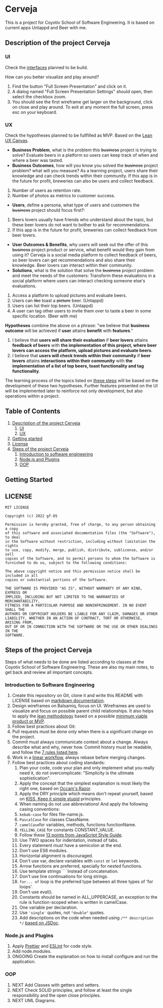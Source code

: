 # Cerveja

This is a project for Coyotiv School of Software Engineering.
It is based on current apps Untappd and Beer with me.

## Description of the project Cerveja

### UI
Check the [interfaces](https://balsamiq.cloud/srr9y1e/pq808qz/r9402) planned to be build.

How can you better visualize and play around?

1. Find the button "Full Screen Presentation" and click on it.
2. A dialog named "Full Screen Presentation Settings" should open, then select the checkbox zoom.
3. You should see the first wireframe get larger on the background, click on close and play around.
   To exit at any moment the full screen, press esc on your keyboard.

### UX

Check the hypotheses planned to be fullfilled as MVP. Based on the [Lean UX Canvas](https://jeffgothelf.com/blog/leanuxcanvas-v2/).

- **Business Problem**, what is the problem this ~~business~~ project is trying to solve?
  Evaluate beers in a platform so users can keep track of when and where a beer was tasted.
- **Business Outcomes**, how will you know you solved the ~~business~~ project problem? what will you measure?
  As a learning project, users share their knowledge and can check trends within their community. If this app is in the future for profit, breweries can also be users and collect feedback.

1. Number of users as retention rate.
2. Number of photos as metrics to customer success.

- **Users**, define a persona, what type of users and customers the ~~business~~ project should focus first?:

1.  Beers lovers usually have friends who understand about the topic, but these beer lovers do not want to bother to ask for recommendations.
2.  If this app is in the future for profit, breweries can collect feedback from beer lovers.

- **User Outcomes & Benefits**, why users will seek out the offer of this ~~business~~ project product or service, what benefit would they gain from using it?
  Cerveja is a social media platform to collect feedback of beers, so beer lovers can get recommendations and also share their knowledge. Beer lovers can interact within their community.
- **Solutions**, what is the solution that solve the ~~business~~ project problem and meet the needs of the customers:
  Transform these evaluations in a social platform where users can interact checking someone else's evaluations.

1.  Access a platform to upload pictures and evaluate beers.
2.  Users can ~~like~~ toast a ~~picture~~ beer. (Untappd)
3.  Users can list their top beers. (Untappd)
4.  A user can tag other users to invite them over to taste a beer in some specific location. (Beer with me)

**Hypotheses** combine the above on a phrase: "we believe that **business outcome** will be achieved if **user** attains **benefit** with **features**."

1. I believe that **users will share their evaluation** if **beer lovers** attains **feedback of beers** with **the implementation of this project, where beer lovers can access the platform, upload pictures and evaluate beers**.
2. I believe that **users will check trends within their community** if **beer lovers** attains **interactions within their community** with **the implementation of a list of top beers, toast functionality and tag functionality**.

The learning process of the topics listed on [these steps](#steps-of-the-project-cerveja) will be based on the development of these two hypotheses. Further features presented on the UI will be implemented later to reinforce not only development, but also operations within a project.

## Table of Contents
1. [Description of the project Cerveja](#description-of-the-project-cerveja)
   1. [UI](#ui)
   1. [UX](#ux)
1. [Getting started](#getting-started)
1. [License](#license)
1. [Steps of the project Cerveja](#steps-of-the-project-cerveja)
   1. [Introduction to software engineering](#introduction-to-software-engineering)
   1. [Node.js and Plugins](#nodejs-and-plugins)
   1. [OOP](#oop)

## Getting Started

## LICENSE

```
MIT LICENSE

Copyright (c) 2022 gf-85

Permission is hereby granted, free of charge, to any person obtaining a copy
of this software and associated documentation files (the "Software"), to deal
in the Software without restriction, including without limitation the rights
to use, copy, modify, merge, publish, distribute, sublicense, and/or sell
copies of the Software, and to permit persons to whom the Software is
furnished to do so, subject to the following conditions:

The above copyright notice and this permission notice shall be included in all
copies or substantial portions of the Software.

THE SOFTWARE IS PROVIDED "AS IS", WITHOUT WARRANTY OF ANY KIND, EXPRESS OR
IMPLIED, INCLUDING BUT NOT LIMITED TO THE WARRANTIES OF MERCHANTABILITY,
FITNESS FOR A PARTICULAR PURPOSE AND NONINFRINGEMENT. IN NO EVENT SHALL THE
AUTHORS OR COPYRIGHT HOLDERS BE LIABLE FOR ANY CLAIM, DAMAGES OR OTHER
LIABILITY, WHETHER IN AN ACTION OF CONTRACT, TORT OR OTHERWISE, ARISING FROM,
OUT OF OR IN CONNECTION WITH THE SOFTWARE OR THE USE OR OTHER DEALINGS IN THE
SOFTWARE.
```

## Steps of the project Cerveja

Steps of what needs to be done are listed according to classes at the Coyotiv School of Software Engineering.
These are also my main notes, to get back and review all important concepts.

### Introduction to Software Engineering

1. Create this repository on Git, clone it and write this README with LICENSE based on [markdown documentation](https://www.markdownguide.org/).
2. Design wireframes on Balsamiq, focus on UI. Wireframes are used to visualize and focus on possible parent child relationships. It also helps to apply the [lean methodology](https://theleanstartup.com/) based on a possible [minimum viable product or MVP](https://blog.crisp.se/2016/01/25/henrikkniberg/making-sense-of-mvp).
3. Follow best practices about Git:
4. Pull requests must be done only when there is a significant change on the project.
5. Commit must always communicate context about a change. Always describe what and why, never how. Commit history must be readable, and follow the [7 rules listed here](https://cbea.ms/git-commit/).
6. Work in a [linear workflow](https://arm.ag/how-to-manage-git-workflow-and-stay-sane-e32405e9dbf0), always rebase before merging changes.
7. Follow best practices about coding standards:
   1. Plan your code, code your plan and only implement what you really need it, do not overcomplicate: "Simplicity is the ultimate sophistication".
   2. Apply the concept that the simplest explanation is most likely the right one, based on [Occam's Razor](https://en.wikipedia.org/wiki/Occam%27s_razor).
   3. Apply the DRY principle which means don't repeat yourself, based on [KISS, Keep it simple stupid](https://en.wikipedia.org/wiki/KISS_principle#In_software_development) principles.
   4. When naming do not use abbreviations! And apply the following casing conventions:
   5. `kebab-case` for files file-name.js.
   6. `PascalCase` for classes ClassName.
   7. `camelCase`for variables, methods, functions functionName.
   8. `YELLING_CASE` for constants CONSTANT_VALUE.
   9. Follow these [13 points from JavaScript Style Guide](https://www.freecodecamp.org/news/google-publishes-a-javascript-style-guide-here-are-some-key-lessons-1810b8ad050b/).
   10. Use TWO spaces for indentation, instead of tabs.
   11. Every statement must have a semicolon at the end.
   12. Don't use ES6 modules.
   13. Horizontal alignment is discouraged.
   14. Don't use var, declare variables with `const` or `let` keywords.
   15. Arrow functions are preferred, specially for nested functions.
   16. Use template strings `` `instead of concatenation.
   17. Don't use line continuations for long strings.
   18. `for... of` loop is the preferred type between all three types of 'for loops'.
   19. Don't use eval().
   20. Constants should be named in ALL_UPPERCASE, an exception to the rule is function-scoped when is written in camelCase.
   21. One variable per declaration.
   22. Use `'single'` quotes, not `"double"` quotes.
   23. Add descriptions on the code when needed using `/** description */` [based on JSDoc](standardjs@com).

### Node.js and Plugins

1. Apply [Prettier](https://prettier.io/docs/en/configuration.html) and [ESLint](https://eslint.org/docs/latest/use/configure/) for code style.
2. Add node.modules.
3. ONGOING Create the explanation on how to install configure and run the application.

### OOP

1. NEXT Add Classes with getters and setters.
2. NEXT Check SOLID principles, and follow at least the single responsibility and the open close principles.
3. NEXT UML Diagrams.
